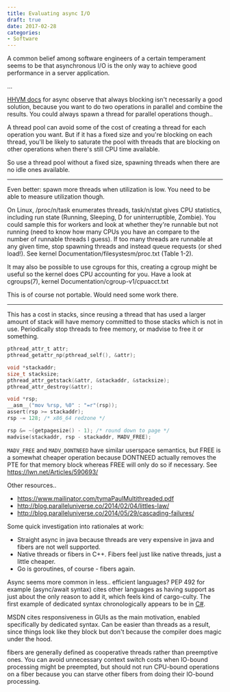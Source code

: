 ```yaml
---
title: Evaluating async I/O
draft: true
date: 2017-02-28
categories:
- Software
---
```


A common belief among software engineers of a certain temperament seems to be
that asynchronous I/O is the only way to achieve good performance in a server
application.

...

[HHVM docs][hhvm] for async observe that always blocking isn't necessarily a good
solution, because you want to do two operations in parallel and combine the
results. You could always spawn a thread for parallel operations though..

[hhvm]: https://docs.hhvm.com/hack/async/introduction

A thread pool can avoid some of the cost of creating a thread for each operation
you want. But if it has a fixed size and you're blocking on each thread, you'll
be likely to saturate the pool with threads that are blocking on other
operations when there's still CPU time available.

So use a thread pool without a fixed size, spawning threads when there are no
idle ones available.

---

Even better: spawn more threads when utilization is low. You need to be able
to measure utilization though.

On Linux, /proc/n/task enumerates threads, task/n/stat gives CPU statistics,
including run state (Running, Sleeping, D for uninterruptible, Zombie). You
could sample this for workers and look at whether they're runnable but not running
(need to know how many CPUs you have an compare to the number of runnable threads
I guess). If too many threads are runnable at any given time, stop spawning threads
and instead queue requests (or shed load!). See kernel Documentation/filesystesm/proc.txt
(Table 1-2).

It may also be possible to use cgroups for this, creating a cgroup might be useful
so the kernel does CPU accounting for you. Have a look at cgroups(7), kernel
Documentation/cgroup-v1/cpuacct.txt

This is of course not portable. Would need some work there.

---

This has a cost in stacks, since reusing a thread that has used a larger amount
of stack will have memory committed to those stacks which is not in use.
Periodically stop threads to free memory, or madvise to free it or something.

```c
pthread_attr_t attr;
pthread_getattr_np(pthread_self(), &attr);

void *stackaddr;
size_t stacksize;
pthread_attr_getstack(&attr, &stackaddr, &stacksize);
pthread_attr_destroy(&attr);

void *rsp;
__asm__("mov %rsp, %0" : "=r"(rsp));
assert(rsp >= stackaddr);
rsp -= 128; /* x86_64 redzone */

rsp &= ~(getpagesize() - 1); /* round down to page */
madvise(stackaddr, rsp - stackaddr, MADV_FREE);
```

`MADV_FREE` and `MADV_DONTNEED` have similar userspace semantics, but FREE is a
somewhat cheaper operation because DONTNEED actually removes the PTE for that
memory block whereas FREE will only do so if necessary. See https://lwn.net/Articles/590693/

Other resources..

 * https://www.mailinator.com/tymaPaulMultithreaded.pdf
 * http://blog.paralleluniverse.co/2014/02/04/littles-law/
 * http://blog.paralleluniverse.co/2014/05/29/cascading-failures/

Some quick investigation into rationales at work:

 * Straight async in java because threads are very expensive in java and fibers
   are not well supported.
 * Native threads or fibers in C++. Fibers feel just like native threads, just a
   little cheaper.
 * Go is goroutines, of course - fibers again.

Async seems more common in less.. efficient languages? PEP 492 for example
(async/await syntax) cites other languages as having support as just about the
only reason to add it, which feels kind of cargo-culty. The first example of
dedicated syntax chronologically appears to be in
[C#](https://msdn.microsoft.com/en-us/library/mt674882.aspx).

MSDN cites responsiveness in GUIs as the main motivation, enabled specifically
by dedicated syntax. Can be easier than threads as a result, since things look
like they block but don't because the compiler does magic under the hood.

fibers are generally defined as cooperative threads rather than preemptive
ones. You can avoid unnecessary context switch costs when IO-bound processing
might be preempted, but should not run CPU-bound operations on a fiber because
you can starve other fibers from doing their IO-bound processing.
